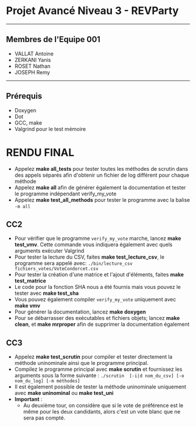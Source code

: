 #  Projet Avancé Niveau 3 - REVParty
---
## Membres de l'Equipe 001
- VALLAT Antoine
- ZERKANI Yanis
- ROSET Nathan
- JOSEPH Remy
---
## Prérequis 
 - Doxygen
 - Dot
 - GCC, make
 - Valgrind pour le test mémoire

# RENDU FINAL
- Appelez __make all_tests__ pour tester toutes les méthodes de scrutin dans des appels séparés afin d'obtenir un fichier de log différent pour chaque méthode
- Appelez __make all__ afin de générer également la documentation et tester le programme indépendant verify_my_vote 
- Appelez __make test_all_methods__ pour tester le programme avec la balise `-m all`

## CC2
- Pour vérifier que le programme `verify_my_vote` marche, lancez __make test_vmv__. Cette commande vous indiquera également avec quels arguments exécuter Valgrind
- Pour tester la lecture du CSV, faites __make test_lecture_csv__, le programme sera appelé avec:
`./bin/lecture_csv fichiers_votes/VoteCondorcet.csv `
- Pour tester la création d'une matrice et l'ajout d'éléments, faites __make test_matrice__
- Le code pour la fonction SHA nous a été fournis mais vous pouvez le tester avec __make test_sha__
- Vous pouvez également compiler `verify_my_vote` uniquement avec __make vmv__
- Pour générer la documentation, lancez __make doxygen__
- Pour se débarrasser des exécutables et fichiers objets; lancez __make clean__, et __make mrproper__ afin de supprimer la documentation également 

## CC3
- Appelez __make test_scrutin__ pour compiler et tester directement la méthode uninominale ainsi que le programme principal.
- Compilez le programme principal avec __make scrutin__ et fournissez les arguments sous la forme suivante : `./scrutin  [-i|d nom_du_csv] [-o nom_du_log] [-m méthodes]`
- Il est également possible de tester la méthode uninominale uniquement avec __make uninominal__ ou __make test_uni__
- **Important** :
    - Au deuxième tour, on considère que si le vote de préférence est le même pour les deux candidants, alors c'est un vote blanc que ne sera pas compté.


